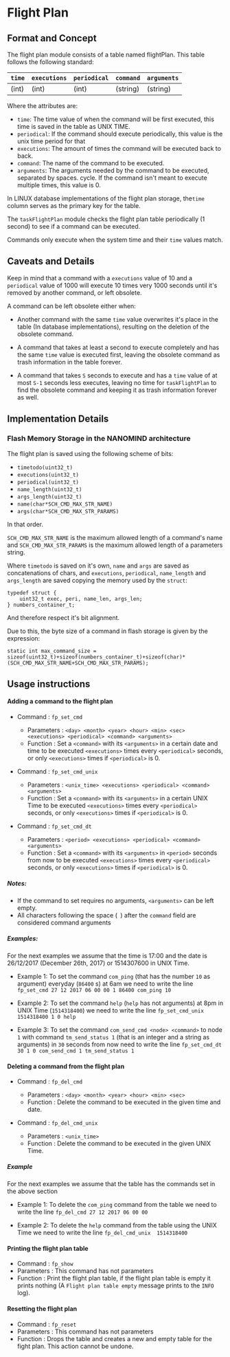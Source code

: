 # Flight Plan

## Format and Concept

The flight plan module consists of a table named flightPlan.
This table follows the following standard:

   | `time` | `executions` | `periodical` | `command` | `arguments` |
   | ------ |------------- | ------------ | --------- | ----------- |
   | (int)  | (int)        | (int)        | (string)  | (string)    |

Where the attributes are:

- `time`: The time value of when the command will be first executed, this time is saved in the 
table as UNIX TIME.
- `periodical`: If the command should execute periodically, this value is the unix time period for that
- `executions`: The amount of times the command will be executed back to back.
- `command`: The name of the command to be executed.
- `arguments`: The arguments needed by the command to be executed, separated by spaces.
cycle. If the command isn't meant to execute multiple times, this value is 0.

In LINUX database implementations of the flight plan storage, the`time` column serves as the primary 
key for the table.

The `taskFlightPlan` module checks the flight plan table periodically (1 second) to see if a command can be executed.

Commands only execute when the system time and their `time` values match.

## Caveats and Details

Keep in mind that a command with a `executions` value of 10 and a `periodical` value of 1000 will 
execute 10 times very 1000 seconds until it's removed by another command, or left obsolete.
 
A command can be left obsolete either when:

- Another command with the same `time` value overwrites it's place in the table (In database 
implementations), resulting on the deletion of the obsolete command.
 
- A command that takes at least a second to execute completely and has the same `time` value is executed 
first, leaving the obsolete command as trash information in the table forever.

- A command that takes `S` seconds to execute and has a `time` value of at most `S-1` seconds less 
executes, leaving no time for `taskFlightPlan` to find the obsolete command and keeping 
it as trash information forever as well.

## Implementation Details

### Flash Memory Storage in the NANOMIND architecture

The flight plan is saved using the following scheme of bits:

- `timetodo(uint32_t)`
- `executions(uint32_t)` 
- `periodical(uint32_t)` 
- `name_length(uint32_t)` 
- `args_length(uint32_t)` 
- `name(char*SCH_CMD_MAX_STR_NAME)` 
- `args(char*SCH_CMD_MAX_STR_PARAMS)`

In that order.

`SCH_CMD_MAX_STR_NAME` is the maximum allowed length of a command's name and `SCH_CMD_MAX_STR_PARAMS` is the
maximum allowed length of a parameters string.

Where `timetodo` is saved on it's own, `name` and `args` are saved as concatenations of chars, and
`executions`, `periodical`, `name_length` and `args_length` are saved copying the memory used by 
the `struct`:
```{c}
typedef struct {
    uint32_t exec, peri, name_len, args_len;
} numbers_container_t;
```
And therefore respect it's bit alignment.

Due to this, the byte size of a command in flash storage is given by the expression:
```{c}
static int max_command_size = sizeof(uint32_t)+sizeof(numbers_container_t)+sizeof(char)*(SCH_CMD_MAX_STR_NAME+SCH_CMD_MAX_STR_PARAMS);
```

## Usage instructions

#### Adding a command to the flight plan

- Command : `fp_set_cmd`
  - Parameters : `<day> <month> <year> <hour> <min> <sec> <executions> <periodical> <command> <arguments> `
  - Function : Set a `<command>` with its `<arguments>` in a certain date and time to be executed 
`<executions>` times every `<periodical>` seconds, or only `<executions>` times if `<periodical>` is 0.

- Command : `fp_set_cmd_unix`
  - Parameters : `<unix_time> <executions> <periodical> <command> <arguments> `
  - Function : Set a `<command>` with its `<arguments>` in a certain UNIX Time to be executed 
`<executions>` times every `<periodical>` seconds, or only `<executions>` times if `<periodical>` is 0.

- Command : `fp_set_cmd_dt`
  - Parameters : `<period> <executions> <periodical> <command> <arguments> `
  - Function : Set a `<command>` with its `<arguments>` in `<period>` seconds from now to be executed 
`<executions>` times every `<periodical>` seconds, or only `<executions>` times if `<periodical>` is 0.

##### Notes:
- If the command to set requires no arguments, `<arguments>` can be left empty.
- All characters following the space (` `) after the `command` field are considered command arguments  

##### Examples: 
For the next examples we assume that the time is 17:00 and the date is 26/12/2017 (December 26th, 2017) or 1514307600 in UNIX Time.

- Example 1: To set the command `com_ping` (that has the number `10` as argument) everyday (`86400` s) at 6am 
we need to write the line `fp_set_cmd 27 12 2017 06 00 00 1 86400 com_ping 10`

- Example 2: To set the command `help` (`help` has not arguments) at 8pm in UNIX Time (`1514318400`) we need to write
the line `fp_set_cmd_unix 1514318400 1 0 help`

- Example 3: To set the command `com_send_cmd <node> <command>` to node `1` with command `tm_send_status 1` (that is an integer and a string as arguments) in `30` seconds from now 
need to write the line `fp_set_cmd_dt 30 1 0 com_send_cmd 1 tm_send_status 1`

#### Deleting a command from the flight plan

- Command : `fp_del_cmd`
  - Parameters : `<day> <month> <year> <hour> <min> <sec>`
  - Function : Delete the command to be executed in the given time and date.
  
- Command : `fp_del_cmd_unix`
  - Parameters : `<unix_time>`
  - Function : Delete the command to be executed in the given UNIX Time.

##### Example
For the next examples we assume that the table has the commands set in the above section

- Example 1: To delete the `com_ping` command from the table we need to write the 
line `fp_del_cmd 27 12 2017 06 00 00`

- Example 2: To delete the `help` command from the table using the UNIX Time we need to write the 
line `fp_del_cmd_unix  1514318400`

#### Printing the flight plan table

- Command : `fp_show`
 - Parameters : This command has not parameters
 - Function : Print the flight plan table, if the flight plan table is empty it prints nothing 
(A `Flight plan table empty` message prints to the `INFO` log).

#### Resetting the flight plan

- Command : `fp_reset`
 - Parameters : This command has not parameters
 - Function : Drops the table and creates a new and empty table for the fight plan. This action cannot be undone.

